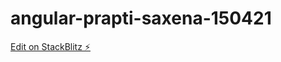 # angular-prapti-saxena-150421

[Edit on StackBlitz ⚡️](https://stackblitz.com/edit/angular-prapti-saxena-150421)